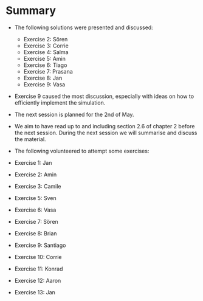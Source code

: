 # Summary

* The following solutions were presented and discussed:

    * Exercise 2: Sören
    * Exercise 3: Corrie
    * Exercise 4: Salma
    * Exercise 5: Amin
    * Exercise 6: Tiago
    * Exercise 7: Prasana
    * Exercise 8: Jan
    * Exercise 9: Vasa

* Exercise 9 caused the most discussion, especially with ideas on how to efficiently implement the simulation. 

* The next session is planned for the 2nd of May.

* We aim to have read up to and including section 2.6 of chapter 2 before the next session. During the next session we will summarise and discuss the material.

* The following volunteered to attempt some exercises:

* Exercise 1: Jan
* Exercise 2: Amin 
* Exercise 3: Camile 
* Exercise 5: Sven 
* Exercise 6: Vasa 
* Exercise 7: Sören 
* Exercise 8: Brian 
* Exercise 9: Santiago 
* Exercise 10: Corrie 
* Exercise 11: Konrad 
* Exercise 12: Aaron 
* Exercise 13: Jan 
